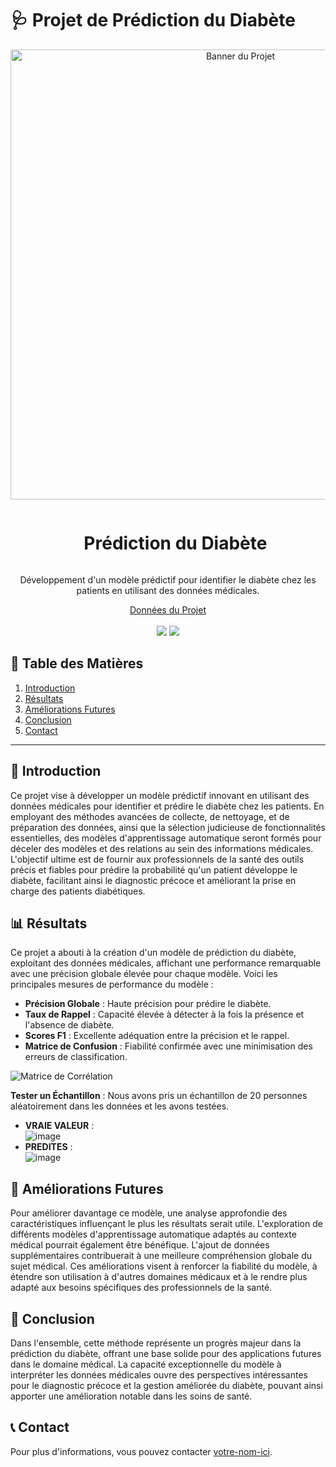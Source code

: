 # 🩺 Projet de Prédiction du Diabète

<div align="center">
  <a href="https://votre-lien-ici">
    <img src="![machine-learning-in-healthcare-1-768x402-1](https://github.com/user-attachments/assets/02c4392a-0882-4fc3-a593-738068f451e7)
" alt="Banner du Projet" width="720">
  </a>
  
  <div id="user-content-toc">
    <ul>
      <summary><h1 style="display: inline-block;">Prédiction du Diabète</h1></summary>
    </ul>
  </div>

  <p>Développement d'un modèle prédictif pour identifier le diabète chez les patients en utilisant des données médicales.</p>
  <a href="https://www.kaggle.com/datasets/iammustafatz/diabetes-prediction-dataset" target="_blank">Données du Projet</a>
  </div>
<br>
<div align="center">
  <a href="https://votre-lien-de-preview-ici"><img src="https://static.streamlit.io/badges/streamlit_badge_black_white.svg"/></a>
  <img src="https://img.shields.io/github/stars/votre-repo?color=blue&style=social"/>
</div>

## 📝 Table des Matières

1. [ Introduction ](#introduction)
2. [ Résultats ](#resultats)
3. [ Améliorations Futures ](#ameliorations)
4. [ Conclusion ](#conclusion)
5. [ Contact ](#contact)
<hr>

<a name="introduction"></a>
## 🔬 Introduction

Ce projet vise à développer un modèle prédictif innovant en utilisant des données médicales pour identifier et prédire le diabète chez les patients. En employant des méthodes avancées de collecte, de nettoyage, et de préparation des données, ainsi que la sélection judicieuse de fonctionnalités essentielles, des modèles d'apprentissage automatique seront formés pour déceler des modèles et des relations au sein des informations médicales. L'objectif ultime est de fournir aux professionnels de la santé des outils précis et fiables pour prédire la probabilité qu'un patient développe le diabète, facilitant ainsi le diagnostic précoce et améliorant la prise en charge des patients diabétiques.

<a name="resultats"></a>
## 📊 Résultats

Ce projet a abouti à la création d'un modèle de prédiction du diabète, exploitant des données médicales, affichant une performance remarquable avec une précision globale élevée pour chaque modèle. Voici les principales mesures de performance du modèle :

- **Précision Globale** : Haute précision pour prédire le diabète.
- **Taux de Rappel** : Capacité élevée à détecter à la fois la présence et l'absence de diabète.
- **Scores F1** : Excellente adéquation entre la précision et le rappel.
- **Matrice de Confusion** : Fiabilité confirmée avec une minimisation des erreurs de classification.

![Matrice de Corrélation](votre-lien-matrice-corrélation.jpg)

**Tester un Échantillon** : Nous avons pris un échantillon de 20 personnes aléatoirement dans les données et les avons testées.

- **VRAIE VALEUR** :  
  ![image](https://github.com/user-attachments/assets/6295ba23-4687-4925-bcff-879bf16c312e)
- **PREDITES** :  
  ![image](https://github.com/user-attachments/assets/d0634494-d6ab-45a3-8b5e-840e7ef44202)

<a name="ameliorations"></a>
## 🚀 Améliorations Futures

Pour améliorer davantage ce modèle, une analyse approfondie des caractéristiques influençant le plus les résultats serait utile. L'exploration de différents modèles d'apprentissage automatique adaptés au contexte médical pourrait également être bénéfique. L'ajout de données supplémentaires contribuerait à une meilleure compréhension globale du sujet médical. Ces améliorations visent à renforcer la fiabilité du modèle, à étendre son utilisation à d'autres domaines médicaux et à le rendre plus adapté aux besoins spécifiques des professionnels de la santé.

<a name="conclusion"></a>
## 🏁 Conclusion

Dans l'ensemble, cette méthode représente un progrès majeur dans la prédiction du diabète, offrant une base solide pour des applications futures dans le domaine médical. La capacité exceptionnelle du modèle à interpréter les données médicales ouvre des perspectives intéressantes pour le diagnostic précoce et la gestion améliorée du diabète, pouvant ainsi apporter une amélioration notable dans les soins de santé.

<a name="contact"></a>
## 📞 Contact

Pour plus d'informations, vous pouvez contacter [votre-nom-ici](mailto:votre-email@exemple.com).
